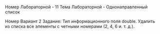 Номер Лабораторной - 11
Тема Лабораторной - Однонаправленный список

Номер Вариант 2
Задание: Тип информационного поля double. Удалить из списка все элементы с четными номерами (2, 4, 6 и. т. д.).